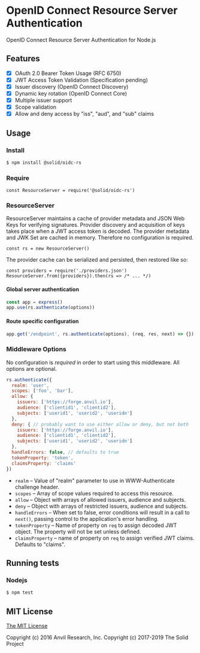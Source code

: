 # OpenID Connect Resource Server Authentication

OpenID Connect Resource Server Authentication for Node.js

## Features

* [x] OAuth 2.0 Bearer Token Usage (RFC 6750)
* [x] JWT Access Token Validation (Specification pending)
* [x] Issuer discovery (OpenID Connect Discovery)
* [x] Dynamic key rotation (OpenID Connect Core)
* [x] Multiple issuer support
* [x] Scope validation
* [x] Allow and deny access by "iss", "aud", and "sub" claims

## Usage

### Install

```bash
$ npm install @solid/oidc-rs
```

### Require

```
const ResourceServer = require('@solid/oidc-rs')
```

### ResourceServer

ResourceServer maintains a cache of provider metadata and JSON Web Keys for verifying signatures. Provider discovery and acquisition of keys takes place when a JWT access token is decoded. The provider metadata and JWK Set are cached in memory. Therefore no configuration is required.

```
const rs = new ResourceServer()
```

The provider cache can be serialized and persisted, then restored like so:

```
const providers = require('./providers.json')
ResourceServer.from({providers}).then(rs => /* ... */)
```

#### Global server authentication

```javascript
const app = express()
app.use(rs.authenticate(options))
```

#### Route specific configuration

```javascript
app.get('/endpoint', rs.authenticate(options), (req, res, next) => {})
```

### Middleware Options

No configuration is _required_ in order to start using this middleware. All options are optional.

```javascript
rs.authenticate({
  realm: 'user',
  scopes: ['foo', 'bar'],
  allow: {
    issuers: ['https://forge.anvil.io'],
    audience: ['clientid1', 'clientid2'],
    subjects: ['userid1', 'userid2', 'useridn']
  },
  deny: { // probably want to use either allow or deny, but not both
    issuers: ['https://forge.anvil.io'],
    audience: ['clientid1', 'clientid2'],
    subjects: ['userid1', 'userid2', 'useridn']
  },
  handleErrors: false, // defaults to true
  tokenProperty: 'token',
  claimsProperty: 'claims'
})
```

* `realm` – Value of "realm" parameter to use in WWW-Authenticate challenge header.
* `scopes` – Array of scope values required to access this resource.
* `allow` – Object with arrays of allowed issuers, audience and subjects.
* `deny` – Object with arrays of restricted issuers, audience and subjects.
* `handleErrors` – When set to false, error conditions will result in a call to `next()`, passing control to the application's error handling.
* `tokenProperty` – Name of property on `req` to assign decoded JWT object. The property will not be set unless defined.
* `claimsProperty` – name of property on `req` to assign verified JWT claims. Defaults to "claims".

## Running tests

### Nodejs

```bash
$ npm test
```

## MIT License

[The MIT License](LICENSE.md)

Copyright (c) 2016 Anvil Research, Inc.
Copyright (c) 2017-2019 The Solid Project



